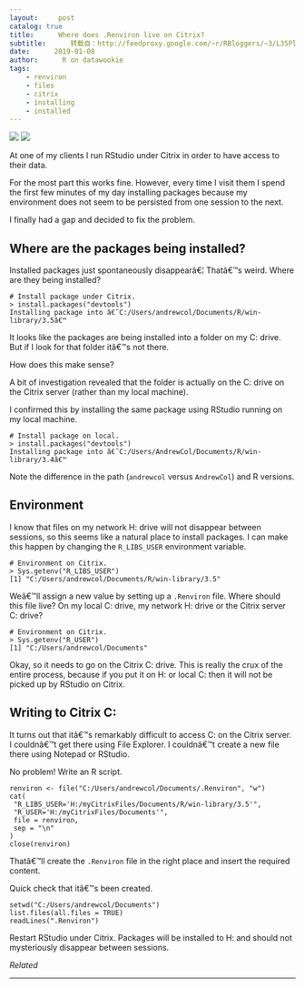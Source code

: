 ```yaml
---
layout:     post
catalog: true
title:      Where does .Renviron live on Citrix?
subtitle:      转载自：http://feedproxy.google.com/~r/RBloggers/~3/L35PlBYzTbo/
date:      2019-01-08
author:      R on datawookie
tags:
    - renviron
    - files
    - citrix
    - installing
    - installed
---
```






![](https://i0.wp.com/datawookie.netlify.com/img/2019/01/citrix-rstudio.png?w=100%25&ssl=1)
![](https://i0.wp.com/datawookie.netlify.com/img/2019/01/citrix-rstudio.png?w=100%25&ssl=1)


At one of my clients I run RStudio under Citrix in order to have access to their data.

For the most part this works fine. However, every time I visit them I spend the first few minutes of my day installing packages because my environment does not seem to be persisted from one session to the next.

I finally had a gap and decided to fix the problem.

## Where are the packages being installed?

Installed packages just spontaneously disappearâ€¦ Thatâ€™s weird. Where are they being installed?

```
# Install package under Citrix.
> install.packages("devtools")
Installing package into â€˜C:/Users/andrewcol/Documents/R/win-library/3.5â€™
```

It looks like the packages are being installed into a folder on my C: drive. But if I look for that folder itâ€™s not there.

How does this make sense?

A bit of investigation revealed that the folder is actually on the C: drive on the Citrix server (rather than my local machine).

I confirmed this by installing the same package using RStudio running on my local machine.

```
# Install package on local.
> install.packages("devtools")
Installing package into â€˜C:/Users/AndrewCol/Documents/R/win-library/3.4â€™
```

Note the difference in the path (`andrewcol` versus `AndrewCol`) and R versions.

## Environment

I know that files on my network H: drive will not disappear between sessions, so this seems like a natural place to install packages. I can make this happen by changing the `R_LIBS_USER` environment variable.

```
# Environment on Citrix.
> Sys.getenv("R_LIBS_USER")
[1] "C:/Users/andrewcol/Documents/R/win-library/3.5"
```

Weâ€™ll assign a new value by setting up a `.Renviron` file. Where should this file live? On my local C: drive, my network H: drive or the Citrix server C: drive?

```
# Environment on Citrix.
> Sys.getenv("R_USER")
[1] "C:/Users/andrewcol/Documents"
```

Okay, so it needs to go on the Citrix C: drive. This is really the crux of the entire process, because if you put it on H: or local C: then it will not be picked up by RStudio on Citrix.

## Writing to Citrix C:

It turns out that itâ€™s remarkably difficult to access C: on the Citrix server. I couldnâ€™t get there using File Explorer. I couldnâ€™t create a new file there using Notepad or RStudio.

No problem! Write an R script.

```
renviron <- file("C:/Users/andrewcol/Documents/.Renviron", "w")
cat(
 "R_LIBS_USER='H:/myCitrixFiles/Documents/R/win-library/3.5'",
 "R_USER='H:/myCitrixFiles/Documents'",
 file = renviron,
 sep = "\n"
)
close(renviron)
```

Thatâ€™ll create the `.Renviron` file in the right place and insert the required content.

Quick check that itâ€™s been created.

```
setwd("C:/Users/andrewcol/Documents")
list.files(all.files = TRUE)
readLines(".Renviron")
```

Restart RStudio under Citrix. Packages will be installed to H: and should not mysteriously disappear between sessions.


*Related*








---
